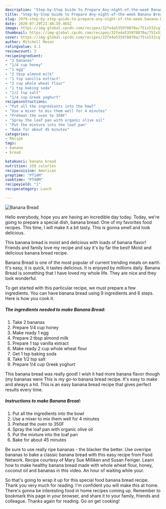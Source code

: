 ```yaml
---
description: "Step-by-Step Guide to Prepare Any-night-of-the-week Banana Bread"
title: "Step-by-Step Guide to Prepare Any-night-of-the-week Banana Bread"
slug: 2979-step-by-step-guide-to-prepare-any-night-of-the-week-banana-bread
date: 2020-07-29T21:48:59.465Z
image: https://img-global.cpcdn.com/recipes/32fe4a535970870a/751x532cq70/banana-bread-recipe-main-photo.jpg
thumbnail: https://img-global.cpcdn.com/recipes/32fe4a535970870a/751x532cq70/banana-bread-recipe-main-photo.jpg
cover: https://img-global.cpcdn.com/recipes/32fe4a535970870a/751x532cq70/banana-bread-recipe-main-photo.jpg
author: Mitchell Mason
ratingvalue: 4.1
reviewcount: 3
recipeingredient:
- "2 bananas"
- "1/4 cup honey"
- "1 egg"
- "2 tbsp almond milk"
- "1 tsp vanilla extract"
- "2 cup whole wheat flour"
- "1 tsp baking soda"
- "1/2 tsp salt"
- "1/4 cup Greek yoghurt"
recipeinstructions:
- "Put all the ingredients into the bowl"
- "Use a mixer to mix them well for 4 minutes"
- "Preheat the oven to 350F"
- "Spray the loaf pan with organic olive oil"
- "Put the mixture into the loaf pan"
- "Bake for about 45 minutes"
categories:
- Recipe
tags:
- banana
- bread

katakunci: banana bread 
nutrition: 250 calories
recipecuisine: American
preptime: "PT14M"
cooktime: "PT40M"
recipeyield: "1"
recipecategory: Lunch

---
```



![Banana Bread](https://img-global.cpcdn.com/recipes/32fe4a535970870a/751x532cq70/banana-bread-recipe-main-photo.jpg)

Hello everybody, hope you are having an incredible day today. Today, we're going to prepare a special dish, banana bread. One of my favorites food recipes. This time, I will make it a bit tasty. This is gonna smell and look delicious.

This banana bread is moist and delicious with loads of banana flavor! Friends and family love my recipe and say it&#39;s by far the best! Moist and delicious banana bread recipe.

Banana Bread is one of the most popular of current trending meals on earth. It's easy, it is quick, it tastes delicious. It is enjoyed by millions daily. Banana Bread is something that I have loved my whole life. They are nice and they look wonderful.


To get started with this particular recipe, we must prepare a few ingredients. You can have banana bread using 9 ingredients and 6 steps. Here is how you cook it.

<!--inarticleads1-->

##### The ingredients needed to make Banana Bread:

1. Take 2 bananas
1. Prepare 1/4 cup honey
1. Make ready 1 egg
1. Prepare 2 tbsp almond milk
1. Prepare 1 tsp vanilla extract
1. Make ready 2 cup whole wheat flour
1. Get 1 tsp baking soda
1. Take 1/2 tsp salt
1. Prepare 1/4 cup Greek yoghurt


This banana bread was really good! I wish it had more banana flavor though (my bananas were This is my go-to banana bread recipe. It&#39;s easy to make and always a hit. This is an easy banana bread recipe that gives perfect results every time. 

<!--inarticleads2-->

##### Instructions to make Banana Bread:

1. Put all the ingredients into the bowl
1. Use a mixer to mix them well for 4 minutes
1. Preheat the oven to 350F
1. Spray the loaf pan with organic olive oil
1. Put the mixture into the loaf pan
1. Bake for about 45 minutes


Be sure to use really ripe bananas - the blacker the better. Use overripe bananas to bake a classic banana bread with this easy recipe from Food Network. Recipe courtesy of Mary Sue Milliken and Susan Feniger. Learn how to make healthy banana bread made with whole wheat flour, honey, coconut oil and bananas in this video. An hour of waiting while your. 

So that's going to wrap it up for this special food banana bread recipe. Thank you very much for reading. I'm confident you will make this at home. There's gonna be interesting food in home recipes coming up. Remember to bookmark this page in your browser, and share it to your family, friends and colleague. Thanks again for reading. Go on get cooking!
